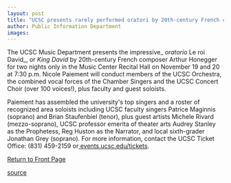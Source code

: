 ```yaml
---
layout: post
title: "UCSC presents rarely performed oratori by 20th-century French composer"
author: Public Information Department
images:
---
```


  
The UCSC Music Department presents the impressive_ _oratorio_ Le roi David_, or _King David_ by 20th-century French composer Arthur Honegger for two nights only in the Music Center Recital Hall on November 19 and 20 at 7:30 p.m. Nicole Paiement will conduct members of the UCSC Orchestra, the combined vocal forces of the Chamber Singers and the UCSC Concert Choir (over 100 voices!), plus faculty and guest soloists.

Paiement has assembled the university's top singers and a roster of recognized area soloists including UCSC faculty singers Patrice Maginnis (soprano) and Brian Staufenbiel (tenor), plus guest artists Michele Rivard (mezzo-soprano), UCSC professor emerita of theater arts Audrey Stanley as the Prophetess, Reg Huston as the Narrator, and local sixth-grader Jonathan Grey (soprano). For more information, contact the UCSC Ticket Office: (831) 459-2159 or[ events.ucsc.edu/tickets][1].

[Return to Front Page][2]

[1]: http://events.ucsc.edu/tickets
[2]: http://currents.ucsc.edu/

[source](http://www1.ucsc.edu/currents/04-05/11-01/brief-oratori.asp "Permalink to brief-oratori")
